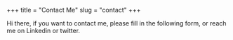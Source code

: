 +++
title = "Contact Me"
slug = "contact"
+++

Hi there, if you want to contact me, please fill in the following form, or reach me on Linkedin or twitter.
